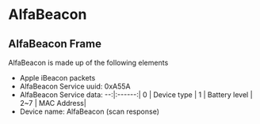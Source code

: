 # AlfaBeacon


## AlfaBeacon Frame

AlfaBeacon is made up of the following elements

* Apple iBeacon packets
* AlfaBeacon Service uuid:  0xA55A
* AlfaBeacon Service data:
--:|:------:|
 0 | Device type | 
 1 | Battery level | 
 2~7 | MAC Address| 
* Device name: AlfaBeacon (scan response)

